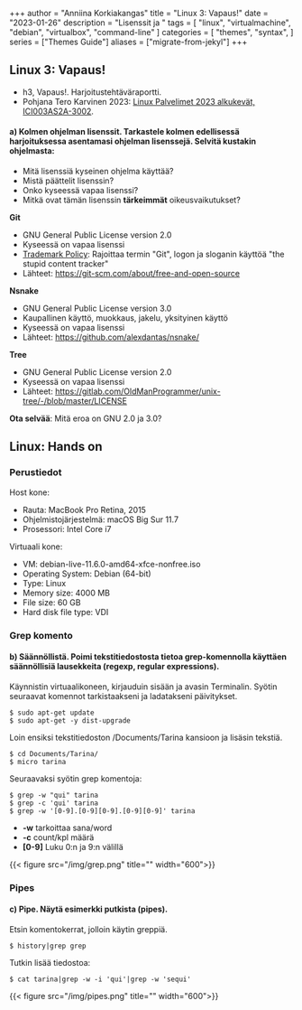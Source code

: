 +++
author = "Anniina Korkiakangas"
title = "Linux 3: Vapaus!"
date = "2023-01-26"
description = "Lisenssit ja "
tags = [
    "linux",
    "virtualmachine",
    "debian",
    "virtualbox",
    "command-line"
]
categories = [
    "themes",
    "syntax",
]
series = ["Themes Guide"]
aliases = ["migrate-from-jekyl"]
+++

## **Linux 3: Vapaus!**
- h3, Vapaus!. Harjoitustehtäväraportti.
- Pohjana Tero Karvinen 2023: [Linux Palvelimet 2023 alkukevät, ICI003AS2A-3002](https://terokarvinen.com/2023/linux-palvelimet-2023-alkukevat/).

#### **a) Kolmen ohjelman lisenssit.** Tarkastele kolmen edellisessä harjoituksessa asentamasi ohjelman lisenssejä. Selvitä kustakin ohjelmasta:

- Mitä lisenssiä kyseinen ohjelma käyttää?
- Mistä päättelit lisenssin?
- Onko kyseessä vapaa lisenssi?
- Mitkä ovat tämän lisenssin **tärkeimmät** oikeusvaikutukset?

**Git**
- GNU General Public License version 2.0
- Kyseessä on vapaa lisenssi
- [Trademark Policy](https://git-scm.com/about/trademark): Rajoittaa termin "Git", logon ja sloganin käyttöä "the stupid content tracker" 
- Lähteet: https://git-scm.com/about/free-and-open-source 

**Nsnake**
- GNU General Public License version 3.0
- Kaupallinen käyttö, muokkaus, jakelu, yksityinen käyttö 
- Kyseessä on vapaa lisenssi
- Lähteet: https://github.com/alexdantas/nsnake/

**Tree**
- GNU General Public License version 2.0
- Kyseessä on vapaa lisenssi
- Lähteet: https://gitlab.com/OldManProgrammer/unix-tree/-/blob/master/LICENSE

**Ota selvää**: Mitä eroa on GNU 2.0 ja 3.0? 

## **Linux: Hands on**
### **Perustiedot** 

Host kone:
- Rauta: MacBook Pro Retina, 2015
- Ohjelmistojärjestelmä: macOS Big Sur 11.7
- Prosessori: Intel Core i7

Virtuaali kone: 
- VM: debian-live-11.6.0-amd64-xfce-nonfree.iso
- Operating System: Debian (64-bit)
- Type: Linux
- Memory size: 4000 MB
- File size: 60 GB
- Hard disk file type: VDI

### **Grep komento**

#### **b) Säännöllistä.** Poimi tekstitiedostosta tietoa grep-komennolla käyttäen säännöllisiä lausekkeita (regexp, regular expressions).

Käynnistin virtuaalikoneen, kirjauduin sisään ja avasin Terminalin. Syötin seuraavat komennot tarkistaakseni ja ladatakseni päivitykset.

    $ sudo apt-get update 
    $ sudo apt-get -y dist-upgrade

Loin ensiksi tekstitiedoston /Documents/Tarina kansioon ja lisäsin tekstiä.

    $ cd Documents/Tarina/
    $ micro tarina
    
Seuraavaksi syötin grep komentoja:

    $ grep -w "qui" tarina
    $ grep -c 'qui' tarina
    $ grep -w '[0-9].[0-9][0-9].[0-9][0-9]' tarina

- **-w** tarkoittaa sana/word
- **-c** count/kpl määrä
- **[0-9]** Luku 0:n ja 9:n välillä

{{< figure src="/img/grep.png" title="" width="600">}}

### **Pipes** 

#### **c) Pipe.** Näytä esimerkki putkista (pipes).

Etsin komentokerrat, jolloin käytin greppiä. 

    $ history|grep grep

Tutkin lisää tiedostoa:

    $ cat tarina|grep -w -i 'qui'|grep -w 'sequi'  

{{< figure src="/img/pipes.png" title="" width="600">}}

